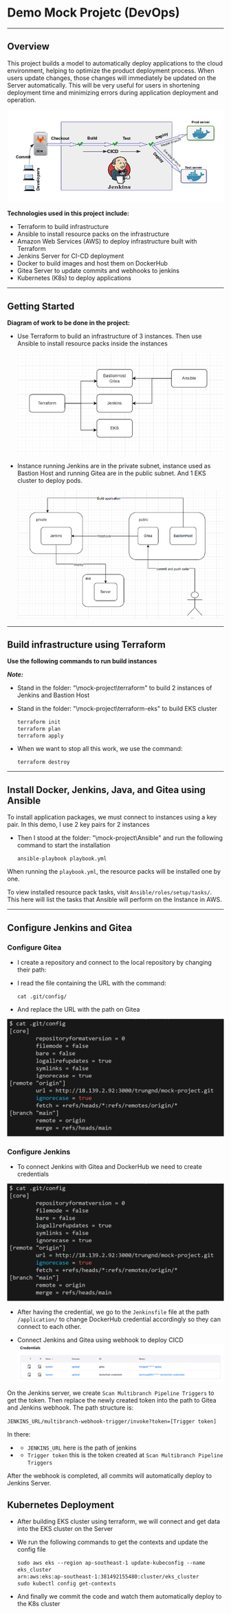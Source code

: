 # Demo Mock Projetc (DevOps)
----
## Overview
This project builds a model to automatically deploy applications to the cloud environment, helping to optimize the product deployment process. When users update changes, those changes will immediately be updated on the Server automatically. This will be very useful for users in shortening deployment time and minimizing errors during application deployment and operation.

![This is an alt text.](/Images/overview-project.jpg "This is a sample image.")

**Technologies used in this project include:**
* Terraform to build infrastructure
* Ansible to install resource packs on the infrastructure
* Amazon Web Services (AWS) to deploy infrastructure built with Terraform
* Jenkins Server for CI-CD deployment
* Docker to build images and host them on DockerHub
* Gitea Server to update commits and webhooks to jenkins
* Kubernetes (K8s) to deploy applications
-----
## Getting Started
**Diagram of work to be done in the project:**
* Use Terraform to build an infrastructure of 3 instances. Then use Ansible to install resource packs inside the instances

    ![This is an alt text.](/Images/Ansible_Terraform.png "This is a sample image.")

* Instance running Jenkins are in the private subnet, instance used as Bastion Host and running Gitea are in the public subnet. And 1 EKS cluster to deploy pods.

    ![This is an alt text.](/Images/Instances.png "This is a sample image.")

-----
## Build infrastructure using Terraform
**Use the following commands to run build instances**

***Note:*** 
- Stand in the folder: "\mock-project\terraform" to build 2 instances of Jenkins and Bastion Host
- Stand in the folder: "\mock-project\terraform-eks" to build EKS cluster

    ```
    terraform init
    terraform plan
    terraform apply
    ```

- When we want to stop all this work, we use the command:

    ```
    terraform destroy
    ```
-----
## Install Docker, Jenkins, Java, and Gitea using Ansible 
To install application packages, we must connect to instances using a key pair. In this demo, I use 2 key pairs for 2 instances

- Then I stood at the folder: "\mock-project\Ansible\" and run the following command to start the installation

    ```
    ansible-playbook playbook.yml
    ```

When running the `playbook.yml`, the resource packs will be installed one by one.

To view installed resource pack tasks, visit `Ansible/roles/setup/tasks/`. This here will list the tasks that Ansible will perform on the Instance in AWS.

-----
## Configure Jenkins and Gitea
### Configure Gitea
* I create a repository and connect to the local repository by changing their path:
* I read the file containing the URL with the command:
    
    ```
    cat .git/config/
    ```

* And replace the URL with the path on Gitea

![This is an alt text.](/Images/url_gitea.png "This is a sample image.")

### Configure Jenkins
* To connect Jenkins with Gitea and DockerHub we need to create credentials

![This is an alt text.](/Images/url_gitea.png "This is a sample image.")

* After having the credential, we go to the `Jenkinsfile` file at the path `/application/` to change DockerHub credential accordingly so they can connect to each other.

* Connect Jenkins and Gitea using webhook to deploy CICD
![This is an alt text.](/Images/credentials.png "This is a sample image.")

On the Jenkins server, we create `Scan Multibranch Pipeline Triggers` to get the token. 
Then replace the newly created token into the path to Gitea and Jenkins webhook. The path structure is:

`JENKINS_URL/multibranch-webhook-trigger/invoke?token=[Trigger token]`

In there:
*  - `JENKINS_URL` here is the path of jenkins
*  - `Trigger token` this is the token created at `Scan Multibranch Pipeline Triggers`

After the webhook is completed, all commits will automatically deploy to Jenkins Server.

## Kubernetes Deployment
- After building EKS cluster using terraform, we will connect and get data into the EKS cluster on the Server

- We run the following commands to get the contexts and update the config file
    ```
    sudo aws eks --region ap-southeast-1 update-kubeconfig --name eks_cluster
    arn:aws:eks:ap-southeast-1:381492155480:cluster/eks_cluster
    sudo kubectl config get-contexts
    ```

- And finally we commit the code and watch them automatically deploy to the K8s cluster




